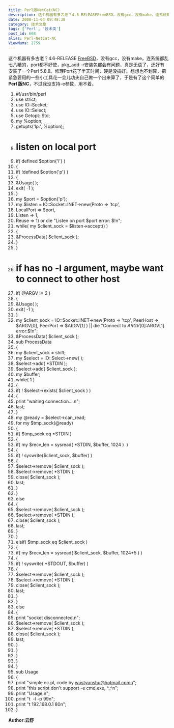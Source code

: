 ```yaml
---
title: Perl版NetCat(NC)
description: 这个机器有多古老？4.6-RELEASEFreeBSD，没有gcc，没有make，连系统都乱七八糟的，port都不好使，pkg_add-r安装包都会有问题，真是无语了，还好有安装了一个Perl5.8.8。修理Port花了半天时间，硬是没搞好。想想也不划算，把紧急要用的一些小工具花一会儿功夫自己做一个出来算了，于是有了这个简单的Perl版NC，不过我没支持-e参数，用不着。
date: 2008-11-04 09:48:38
category: 技术文章
tags: ['Perl', '技术类']
post_id: 668
alias: Perl-NetCat-NC
ViewNums: 2759
---
```


这个机器有多古老？4.6-RELEASE [FreeBSD](/blog/freebsd-71-beta2)，没有gcc，没有make，连系统都乱七八糟的，port都不好使，pkg_add -r安装包都会有问题，真是无语了，还好有安装了一个Perl 5.8.8。修理Port花了半天时间，硬是没搞好。想想也不划算，把紧急要用的一些小工具花一会儿功夫自己做一个出来算了，于是有了这个简单的**Perl 版NC**，不过我没支持-e参数，用不着。

1. #!/usr/bin/perl
3. use strict;
4. use IO::Socket;
5. use IO::Select;
6. use Getopt::Std;
8. my %option;
9. getopts('lp:', %option);
11. # listen on local port
12. if( defined $option{'l'} )
13. {
14. if( !defined $option{'p'} )
15. {
16. &Usage( );
17. exit( -1 );
18. }
20. my $port = $option{'p'};
21. my $listen = IO::Socket::INET->new(Proto => 'tcp',
22. LocalPort => $port,
23. Listen => 1,
24. Reuse => 1) or die "Listen on port $port error: $!n";
26. while( my $client_sock = $listen->accept() )
27. {
28. &ProcessData( $client_sock );
29. }
30. }
32. # if has no -l argument, maybe want to connect to other host
33. if( @ARGV != 2 )
34. {
35. &Usage( );
36. exit( -1 );
37. }
39. my $client_sock = IO::Socket::INET->new(Proto => 'tcp', PeerHost => $ARGV[0], PeerPort => $ARGV[1] ) || die "Connect to $ARGV[0]:$ARGV[1] error:$!n";
40. &ProcessData( $client_sock );
42. sub ProcessData
43. {
44. my $client_sock = shift;
46. my $select = IO::Select->new( );
48. $select->add( *STDIN );
49. $select->add( $client_sock );
51. my $buffer;
52. while( 1 )
53. {
54. if( ! $select->exists( $client_sock ) )
55. {
56. print "waiting connection....n";
57. last;
58. }
60. my @ready = $select->can_read;
62. for my $tmp_sock(@ready)
63. {
64. if( $tmp_sock eq *STDIN )
65. {
66. if( my $recv_len = sysread( *STDIN, $buffer, 1024 )  )
67. {
68. if( ! syswrite($client_sock, $buffer) )
69. {
70. $select->remove( $client_sock );
71. $select->remove( *STDIN );
72. close( $client_sock );
74. last;
75. }
76. }
77. else
78. {
79. $select->remove( $client_sock );
80. $select->remove( *STDIN );
81. close( $client_sock );
83. last;
84. }
85. }
87. elsif( $tmp_sock eq $client_sock )
88. {
89. if( my $recv_len = sysread( $client_sock, $buffer, 1024*5 ) )
90. {
91. if( ! syswrite( *STDOUT, $buffer) )
92. {
93. $select->remove( $client_sock );
94. $select->remove( *STDIN );
95. close( $client_sock );
97. last;
98. }
99. }
100. else
101. {
102. print "socket disconnected.n";
103. $select->remove( $client_sock );
104. $select->remove( *STDIN );
105. close( $client_sock );
107. last;
108. }
109. }
110. }
111. }
112. }
114. sub Usage
115. {
116. print "simple nc.pl, code by wustyunshu@hotmail.comn";
117. print "this script don't support -e cmd.exe, ^_^n";
118. print "Usage:n";
119. print "t  -l -p 99n";
120. print "t 192.168.0.1 80n";
121. }

**Author:云舒**

